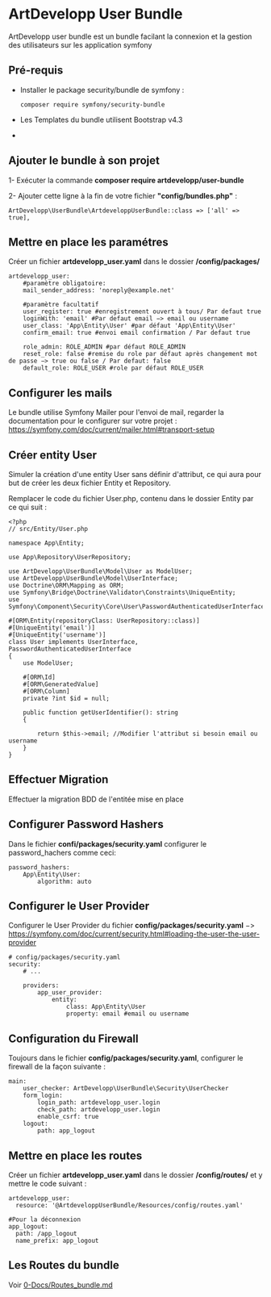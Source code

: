  ArtDevelopp User Bundle
==

ArtDevelopp user bundle est un bundle facilant la connexion et la gestion des utilisateurs sur les application symfony 

Pré-requis
--
* Installer le package security/bundle de symfony :

    ```
    composer require symfony/security-bundle
    ```

* Les Templates du bundle utilisent Bootstrap v4.3
* 
Ajouter le bundle à son projet
-

1- Exécuter la commande **composer require artdevelopp/user-bundle**

2- Ajouter cette ligne à la fin de votre fichier **"config/bundles.php"** : 
```
ArtDevelopp\UserBundle\ArtdeveloppUserBundle::class => ['all' => true],
```

Mettre en place les paramétres
-

Créer un fichier **artdevelopp_user.yaml** dans le dossier **/config/packages/**

```
artdevelopp_user:
    #paramètre obligatoire:
    mail_sender_address: 'noreply@example.net'

    #paramètre facultatif
    user_register: true #enregistrement ouvert à tous/ Par defaut true
    loginWith: 'email' #Par defaut email −> email ou username
    user_class: 'App\Entity\User' #par défaut 'App\Entity\User'
    confirm_email: true #envoi email confirmation / Par defaut true
   
    role_admin: ROLE_ADMIN #par défaut ROLE_ADMIN
    reset_role: false #remise du role par défaut après changement mot de passe −> true ou false / Par defaut: false
    default_role: ROLE_USER #role par défaut ROLE_USER
```

Configurer les mails
-

Le bundle utilise Symfony Mailer pour l'envoi de mail, regarder la documentation pour le configurer sur votre projet : <https://symfony.com/doc/current/mailer.html#transport-setup>

Créer entity User
--
Simuler la création d'une entity User sans définir d'attribut, ce qui aura pour but de créer les deux fichier Entity et Repository.

Remplacer le code du fichier User.php, contenu dans le dossier Entity par ce qui suit : 

```
<?php
// src/Entity/User.php

namespace App\Entity;

use App\Repository\UserRepository;

use ArtDevelopp\UserBundle\Model\User as ModelUser;
use ArtDevelopp\UserBundle\Model\UserInterface;
use Doctrine\ORM\Mapping as ORM;
use Symfony\Bridge\Doctrine\Validator\Constraints\UniqueEntity;
use Symfony\Component\Security\Core\User\PasswordAuthenticatedUserInterface;

#[ORM\Entity(repositoryClass: UserRepository::class)]
#[UniqueEntity('email')]
#[UniqueEntity('username')]
class User implements UserInterface, PasswordAuthenticatedUserInterface
{
    use ModelUser;

    #[ORM\Id]
    #[ORM\GeneratedValue]
    #[ORM\Column]
    private ?int $id = null;

    public function getUserIdentifier(): string
    {

        return $this->email; //Modifier l'attribut si besoin email ou username
    }
}
```
Effectuer Migration 
---
Effectuer la migration BDD de l'entitée mise en place

Configurer Password Hashers
---
Dans le fichier **confi/packages/security.yaml** configurer le password_hachers comme ceci:

```
password_hashers:
    App\Entity\User:
        algorithm: auto
```

Configurer le User Provider
---
Configurer le User Provider du fichier **config/packages/security.yaml** −> <https://symfony.com/doc/current/security.html#loading-the-user-the-user-provider>
```
# config/packages/security.yaml
security:
    # ...

    providers:
        app_user_provider:
            entity:
                class: App\Entity\User
                property: email #email ou username
```

Configuration du Firewall
---

Toujours dans le fichier **config/packages/security.yaml**, configurer le firewall de la façon suivante :
```
main:
    user_checker: ArtDevelopp\UserBundle\Security\UserChecker
    form_login:
        login_path: artdevelopp_user.login
        check_path: artdevelopp_user.login
        enable_csrf: true
    logout:
        path: app_logout
```

Mettre en place les routes 
-
Créer un fichier **artdevelopp_user.yaml** dans le dossier **/config/routes/** et y mettre le code suivant :
```
artdevelopp_user:
  resource: '@ArtdeveloppUserBundle/Resources/config/routes.yaml'

#Pour la déconnexion
app_logout:
  path: /app_logout
  name_prefix: app_logout
```

Les Routes du bundle
---

Voir [0-Docs/Routes_bundle.md](https://github.com/arthur32810/user_bundle/blob/main/0-Docs/Routes_bundle.md "test")
